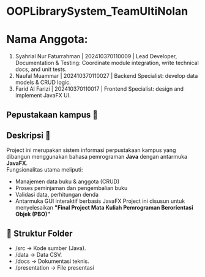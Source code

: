 # OOPLibrarySystem_TeamUltiNolan

# Nama Anggota:
1. Syahrial Nur Faturrahman | 202410370110009 | Lead Developer, Documentation & Testing: Coordinate module integration, write technical docs, and unit tests.
2. Naufal Muammar | 202410370110027 | Backend Specialist: develop data models & CRUD logic.
3. Farid Al Farizi | 202410370110017 | Frontend Specialist: design and implement JavaFX UI.

## Pepustakaan kampus 📖
## Deskripsi 📜
Project ini merupakan sistem informasi perpustakaan kampus yang dibangun menggunakan bahasa pemrograman **Java** dengan antarmuka **JavaFX**.  
Fungsionalitas utama meliputi:
- Manajemen data buku & anggota (CRUD)
- Proses peminjaman dan pengembalian buku
- Validasi data, perhitungan denda
- Antarmuka GUI interaktif berbasis JavaFX
Project ini disusun untuk menyelesaikan **"Final Project Mata Kuliah Pemrograman Berorientasi Objek (PBO)"**
## 🧩 Struktur Folder
- /src → Kode sumber (Java).
- /data → Data CSV.
- /docs → Dokumentasi teknis.
- /presentation → File presentasi

